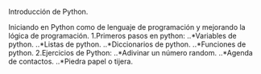 Introducción de Python.

Iniciando en Python como de lenguaje de programación y mejorando la lógica de programación.
1.Primeros pasos en python:
..*Variables de python. 
..*Listas de python.
..*Diccionarios de python.
..*Funciones de python.
2.Ejercicios de Python:
..*Adivinar un número random.
..*Agenda de contactos. 
..*Piedra papel o tijera.